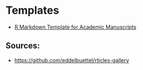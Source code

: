 # Templates
- [R Markdown Template for Academic Manuscripts](http://svmiller.com/blog/2016/02/svm-r-markdown-manuscript/)


## Sources:
- https://github.com/eddelbuettel/rticles-gallery
